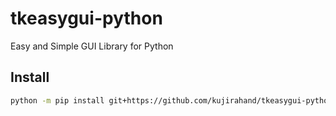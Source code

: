 # tkeasygui-python

Easy and Simple GUI Library for Python

## Install

```sh
python -m pip install git+https://github.com/kujirahand/tkeasygui-python
```

